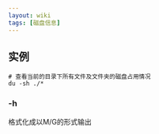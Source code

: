 ```yaml
---
layout: wiki
tags: [磁盘信息]
---
```



## 实例

```shell
# 查看当前的目录下所有文件及文件夹的磁盘占用情况
du -sh ./*
```

### -h

格式化成以M/G的形式输出
